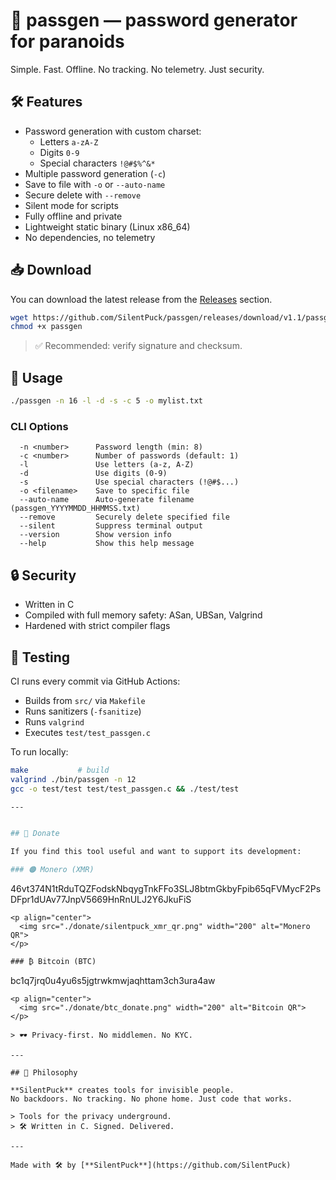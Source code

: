 # 🔐 passgen — password generator for paranoids

Simple. Fast. Offline. No tracking. No telemetry. Just security.

## 🛠 Features

- Password generation with custom charset:
  - Letters `a-zA-Z`
  - Digits `0-9`
  - Special characters `!@#$%^&*`
- Multiple password generation (`-c`)
- Save to file with `-o` or `--auto-name`
- Secure delete with `--remove`
- Silent mode for scripts
- Fully offline and private
- Lightweight static binary (Linux x86_64)
- No dependencies, no telemetry

## 📥 Download

You can download the latest release from the [Releases](https://github.com/SilentPuck/passgen/releases) section.

```bash
wget https://github.com/SilentPuck/passgen/releases/download/v1.1/passgen
chmod +x passgen
```

> ✅ Recommended: verify signature and checksum.

## 🧪 Usage

```bash
./passgen -n 16 -l -d -s -c 5 -o mylist.txt
```

### CLI Options

```text
  -n <number>      Password length (min: 8)
  -c <number>      Number of passwords (default: 1)
  -l               Use letters (a-z, A-Z)
  -d               Use digits (0-9)
  -s               Use special characters (!@#$...)
  -o <filename>    Save to specific file
  --auto-name      Auto-generate filename (passgen_YYYYMMDD_HHMMSS.txt)
  --remove         Securely delete specified file
  --silent         Suppress terminal output
  --version        Show version info
  --help           Show this help message
```
## 🔒 Security

- Written in C
- Compiled with full memory safety: ASan, UBSan, Valgrind
- Hardened with strict compiler flags

## 🧪 Testing

CI runs every commit via GitHub Actions:

- Builds from `src/` via `Makefile`
- Runs sanitizers (`-fsanitize`)
- Runs `valgrind`
- Executes `test/test_passgen.c`

To run locally:

```bash
make           # build
valgrind ./bin/passgen -n 12
gcc -o test/test test/test_passgen.c && ./test/test

---


## 💸 Donate

If you find this tool useful and want to support its development:

### 🟠 Monero (XMR)
```
46vt374N1tRduTQZFodskNbqygTnkFFo3SLJ8btmGkbyFpib65qFVMycF2PsDFpr1dUAv77JnpV5669HnRnULJ2Y6JkuFiS
```
<p align="center">
  <img src="./donate/silentpuck_xmr_qr.png" width="200" alt="Monero QR">
</p>

### ₿ Bitcoin (BTC)
```
bc1q7jrq0u4yu6s5jgtrwkmwjaqhttam3ch3ura4aw
```
<p align="center">
  <img src="./donate/btc_donate.png" width="200" alt="Bitcoin QR">
</p>

> 🕶 Privacy-first. No middlemen. No KYC.

---

## 🧠 Philosophy

**SilentPuck** creates tools for invisible people.  
No backdoors. No tracking. No phone home. Just code that works.

> Tools for the privacy underground.  
> 🛠 Written in C. Signed. Delivered.

---

Made with 🛠 by [**SilentPuck**](https://github.com/SilentPuck)
